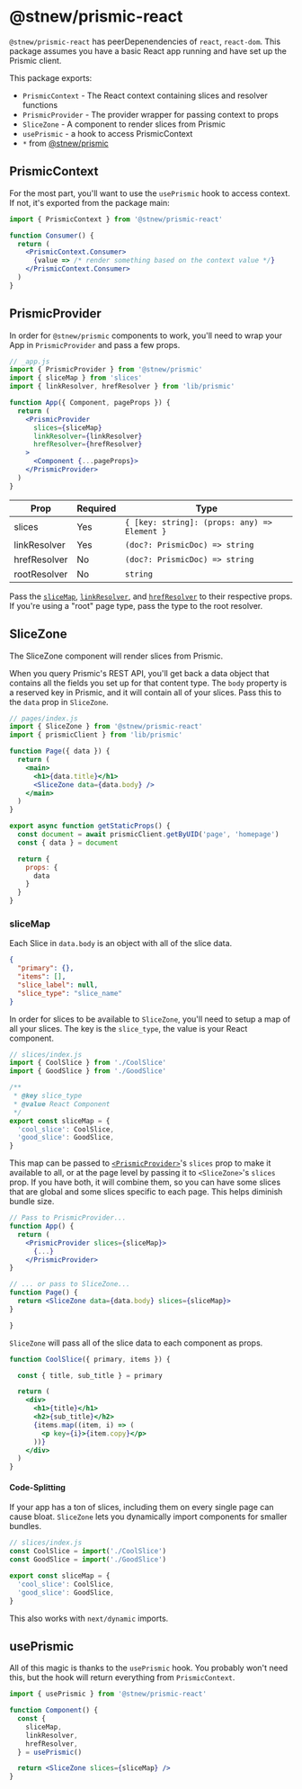 # @stnew/prismic-react

`@stnew/prismic-react` has peerDepenendencies of `react`, `react-dom`. This package assumes you have a basic React app running and have set up the Prismic client.

This package exports:

- `PrismicContext` - The React context containing slices and resolver functions
- `PrismicProvider` - The provider wrapper for passing context to props
- `SliceZone` - A component to render slices from Prismic
- `usePrismic` - a hook to access PrismicContext
- `*` from [@stnew/prismic](/packages/prismic)

## PrismicContext

For the most part, you'll want to use the `usePrismic` hook to access context. If not, it's exported from the package main:

```jsx
import { PrismicContext } from '@stnew/prismic-react'

function Consumer() {
  return (
    <PrismicContext.Consumer>
      {value => /* render something based on the context value */}
    </PrismicContext.Consumer>
  )
}

```

## PrismicProvider

In order for `@stnew/prismic` components to work, you'll need to wrap your App in `PrismicProvider` and pass a few props.

```jsx
// _app.js
import { PrismicProvider } from '@stnew/prismic'
import { sliceMap } from 'slices'
import { linkResolver, hrefResolver } from 'lib/prismic'

function App({ Component, pageProps }) {
  return (
    <PrismicProvider
      slices={sliceMap}
      linkResolver={linkResolver}
      hrefResolver={hrefResolver}
    >
      <Component {...pageProps}>
    </PrismicProvider>
  )
}
```

Prop         | Required | Type
------------ | -------- | ------------------------------------------------
slices       | Yes      | `{ [key: string]: (props: any) => Element }`
linkResolver | Yes      | `(doc?: PrismicDoc) => string`
hrefResolver | No       | `(doc?: PrismicDoc) => string`
rootResolver | No       | `string`

Pass the [`sliceMap`](#slicemap), [`linkResolver`](#urlresolver), and [`hrefResolver`](#urlresolver) to their respective props. If you're using a "root" page type, pass the type to the root resolver.

## SliceZone

The SliceZone component will render slices from Prismic.

When you query Prismic's REST API, you'll get back a data object that contains all the fields you set up for that content type. The `body` property is a reserved key in Prismic, and it will contain all of your slices. Pass this to the `data` prop in `SliceZone`.

```jsx
// pages/index.js
import { SliceZone } from '@stnew/prismic-react'
import { prismicClient } from 'lib/prismic'

function Page({ data }) {
  return (
    <main>
      <h1>{data.title}</h1>
      <SliceZone data={data.body} />
    </main>
  )
}

export async function getStaticProps() {
  const document = await prismicClient.getByUID('page', 'homepage')
  const { data } = document

  return {
    props: {
      data
    }
  }
}
```

### sliceMap

Each Slice in `data.body` is an object with all of the slice data.

```json
{
  "primary": {},
  "items": [],
  "slice_label": null,
  "slice_type": "slice_name"
}
```

In order for slices to be available to `SliceZone`, you'll need to setup a map of all your slices. The key is the `slice_type`, the value is your React component.

```jsx
// slices/index.js
import { CoolSlice } from './CoolSlice'
import { GoodSlice } from './GoodSlice'

/**
 * @key slice_type
 * @value React Component
 */
export const sliceMap = {
  'cool_slice': CoolSlice,
  'good_slice': GoodSlice,
}
```

This map can be passed to [`<PrismicProvider>`](#PrismicProvider)'s `slices` prop to make it available to all, or at the page level by passing it to `<SliceZone>`'s `slices` prop. If you have both, it will combine them, so you can have some slices that are global and some slices specific to each page. This helps diminish bundle size.

```jsx
// Pass to PrismicProvider...
function App() {
  return (
    <PrismicProvider slices={sliceMap}>
      {...}
    </PrismicProvider>
}

// ... or pass to SliceZone...
function Page() {
  return <SliceZone data={data.body} slices={sliceMap}>
}

}
```

`SliceZone` will pass all of the slice data to each component as props.

```jsx
function CoolSlice({ primary, items }) {

  const { title, sub_title } = primary

  return (
    <div>
      <h1>{title}</h1>
      <h2>{sub_title}</h2>
      {items.map((item, i) => (
        <p key={i}>{item.copy}</p>
      ))}
    </div>
  )
}
```

#### Code-Splitting

If your app has a ton of slices, including them on every single page can cause bloat. `SliceZone` lets you dynamically import components for smaller bundles.

```jsx
// slices/index.js
const CoolSlice = import('./CoolSlice')
const GoodSlice = import('./GoodSlice')

export const sliceMap = {
  'cool_slice': CoolSlice,
  'good_slice': GoodSlice,
}
```

This also works with `next/dynamic` imports.

## usePrismic

All of this magic is thanks to the `usePrismic` hook. You probably won't need this, but the hook will return everything from `PrismicContext`.

```jsx
import { usePrismic } from '@stnew/prismic-react'

function Component() {
  const {
    sliceMap,
    linkResolver,
    hrefResolver,
  } = usePrismic()

  return <SliceZone slices={sliceMap} />
}

```
